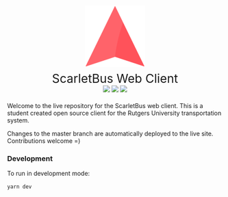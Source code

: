 <p align="center">
  <img src="/src/assets/icons/logo.svg" alt="Your image title" width="140"/>
</p>

<p align="center" style="transform: scale(2);">ScarletBus Web Client</p>
<p align="center" style="margin-top: -5px; margin-bottom: 20px;">
<img src="https://img.shields.io/website/https/www.scarletbus.com.svg?label=status">
<img src="https://img.shields.io/badge/License-MIT-blue.svg">
<img src="https://travis-ci.org/adam-piziak/scarletbus-web.svg?branch=master">
</p>
Welcome to the live repository for the ScarletBus web client. This is a student created open source client for the Rutgers University transportation system.

Changes to the master branch are automatically deployed to the live site. Contributions welcome =)
### Development
To run in development mode:
~~~~
yarn dev
~~~~
